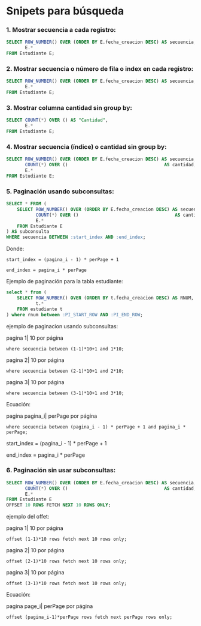 # Snipets para búsqueda

### 1. Mostrar secuencia a cada registro:
```sql
SELECT ROW_NUMBER() OVER (ORDER BY E.fecha_creacion DESC) AS secuencia,
       E.*
FROM Estudiante E;

```
### 2. Mostrar secuencia o número de fila o index en cada registro:
```sql
SELECT ROW_NUMBER() OVER (ORDER BY E.fecha_creacion DESC) AS secuencia,
       E.*
FROM Estudiante E;

```
### 3. Mostrar columna cantidad sin group by:
```sql
SELECT COUNT(*) OVER () AS "Cantidad",
       E.*
FROM Estudiante E;
```
### 4. Mostrar secuencia (índice) o cantidad sin group by:
```sql
SELECT ROW_NUMBER() OVER (ORDER BY E.fecha_creacion DESC) AS secuencia,
       COUNT(*) OVER ()                                    AS cantidad,
       E.*
FROM Estudiante E;

```
###  5. Paginación usando subconsultas:
```sql
SELECT * FROM (
    SELECT ROW_NUMBER() OVER (ORDER BY E.fecha_creacion DESC) AS secuencia,
           COUNT(*) OVER ()                                    AS cantidad,
           E.*
    FROM Estudiante E
) AS subconsulta
WHERE secuencia BETWEEN :start_index AND :end_index;
```
Donde:
```
start_index = (pagina_i - 1) * perPage + 1

end_index = pagina_i * perPage
```

Ejemplo de paginación para la tabla estudiante:

```sql
select * from (
    SELECT ROW_NUMBER() OVER (ORDER BY t.fecha_creacion DESC) AS RNUM,
           t.*
    FROM estudiante t
) where rnum between :PI_START_ROW AND :PI_END_ROW;
```
ejemplo de paginacion usando subconsultas:

pagina 1| 10 por página
```
where secuencia between (1-1)*10+1 and 1*10;
```
pagina 2| 10 por página
```
where secuencia between (2-1)*10+1 and 2*10;
```
pagina 3| 10 por página
```
where secuencia between (3-1)*10+1 and 3*10;
```
Ecuación:

pagina pagina_i| perPage por página
```
where secuencia between (pagina_i - 1) * perPage + 1 and pagina_i * perPage;
```
start_index = (pagina_i - 1) * perPage + 1

end_index = pagina_i * perPage

### 6. Paginación sin usar subconsultas:

```sql
SELECT ROW_NUMBER() OVER (ORDER BY E.fecha_creacion DESC) AS secuencia,
       COUNT(*) OVER ()                                    AS cantidad,
       E.*
FROM Estudiante E
OFFSET 10 ROWS FETCH NEXT 10 ROWS ONLY;
```
ejemplo del offet:

pagina 1| 10 por página
```
offset (1-1)*10 rows fetch next 10 rows only;
```
pagina 2| 10 por página
```
offset (2-1)*10 rows fetch next 10 rows only;
```
pagina 3| 10 por página
```
offset (3-1)*10 rows fetch next 10 rows only;
```
Ecuación:

pagina page_i| perPage por página
```
offset (pagina_i-1)*perPage rows fetch next perPage rows only;
```





